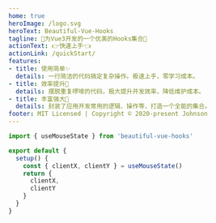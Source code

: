 ```yaml
---
home: true
heroImage: /logo.svg
heroText: Beautiful-Vue-Hooks
tagline: 🌟为Vue3开发的一个优美的Hooks集合🌟
actionText: 👉快速上手👈
actionLink: /quickStart/
features:
- title: 使用简单✨
  details: 一行简洁的代码搞定复杂操作。极速上手，零学习成本。
- title: 效率提升🚀
  details: 摆脱重复啰嗦的代码，极大提升开发效率，降低维护成本。
- title: 丰富强大🍔
  details: 封装了应用开发常用的逻辑、操作等，打造一个全能的集合。
footer: MIT Licensed | Copyright © 2020-present Johnson
---
```


<home-demo />

```javascript
import { useMouseState } from 'beautiful-vue-hooks'

export default {
  setup() {
    const { clientX, clientY } = useMouseState()
    return {
      clientX,
      clientY
    }
  }
}
```
